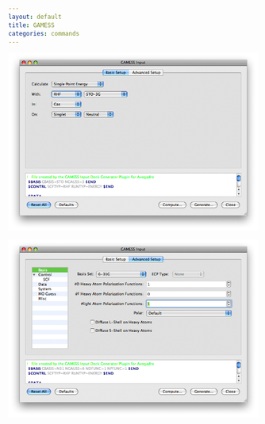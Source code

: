```yaml
---
layout: default
title: GAMESS
categories: commands
---
```




![](GAMESSBasic.png "GAMESSBasic.png")

![](GAMESSAdvanced.png "GAMESSAdvanced.png")




